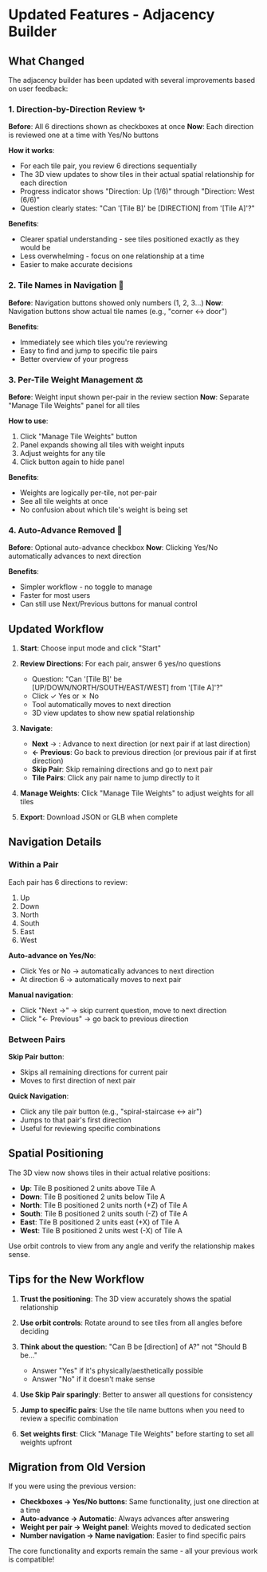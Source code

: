 # Updated Features - Adjacency Builder

## What Changed

The adjacency builder has been updated with several improvements based on user feedback:

### 1. Direction-by-Direction Review ✨

**Before**: All 6 directions shown as checkboxes at once
**Now**: Each direction is reviewed one at a time with Yes/No buttons

**How it works**:

- For each tile pair, you review 6 directions sequentially
- The 3D view updates to show tiles in their actual spatial relationship for each direction
- Progress indicator shows "Direction: Up (1/6)" through "Direction: West (6/6)"
- Question clearly states: "Can '[Tile B]' be [DIRECTION] from '[Tile A]'?"

**Benefits**:

- Clearer spatial understanding - see tiles positioned exactly as they would be
- Less overwhelming - focus on one relationship at a time
- Easier to make accurate decisions

### 2. Tile Names in Navigation 📝

**Before**: Navigation buttons showed only numbers (1, 2, 3...)
**Now**: Navigation buttons show actual tile names (e.g., "corner ↔ door")

**Benefits**:

- Immediately see which tiles you're reviewing
- Easy to find and jump to specific tile pairs
- Better overview of your progress

### 3. Per-Tile Weight Management ⚖️

**Before**: Weight input shown per-pair in the review section
**Now**: Separate "Manage Tile Weights" panel for all tiles

**How to use**:

1. Click "Manage Tile Weights" button
2. Panel expands showing all tiles with weight inputs
3. Adjust weights for any tile
4. Click button again to hide panel

**Benefits**:

- Weights are logically per-tile, not per-pair
- See all tile weights at once
- No confusion about which tile's weight is being set

### 4. Auto-Advance Removed 🚫

**Before**: Optional auto-advance checkbox
**Now**: Clicking Yes/No automatically advances to next direction

**Benefits**:

- Simpler workflow - no toggle to manage
- Faster for most users
- Can still use Next/Previous buttons for manual control

## Updated Workflow

1. **Start**: Choose input mode and click "Start"

2. **Review Directions**: For each pair, answer 6 yes/no questions

   - Question: "Can '[Tile B]' be [UP/DOWN/NORTH/SOUTH/EAST/WEST] from '[Tile A]'?"
   - Click ✓ Yes or ✗ No
   - Tool automatically moves to next direction
   - 3D view updates to show new spatial relationship

3. **Navigate**:

   - **Next** → : Advance to next direction (or next pair if at last direction)
   - **← Previous**: Go back to previous direction (or previous pair if at first direction)
   - **Skip Pair**: Skip remaining directions and go to next pair
   - **Tile Pairs**: Click any pair name to jump directly to it

4. **Manage Weights**: Click "Manage Tile Weights" to adjust weights for all tiles

5. **Export**: Download JSON or GLB when complete

## Navigation Details

### Within a Pair

Each pair has 6 directions to review:

1. Up
2. Down
3. North
4. South
5. East
6. West

**Auto-advance on Yes/No**:

- Click Yes or No → automatically advances to next direction
- At direction 6 → automatically moves to next pair

**Manual navigation**:

- Click "Next →" → skip current question, move to next direction
- Click "← Previous" → go back to previous direction

### Between Pairs

**Skip Pair button**:

- Skips all remaining directions for current pair
- Moves to first direction of next pair

**Quick Navigation**:

- Click any tile pair button (e.g., "spiral-staircase ↔ air")
- Jumps to that pair's first direction
- Useful for reviewing specific combinations

## Spatial Positioning

The 3D view now shows tiles in their actual relative positions:

- **Up**: Tile B positioned 2 units above Tile A
- **Down**: Tile B positioned 2 units below Tile A
- **North**: Tile B positioned 2 units north (+Z) of Tile A
- **South**: Tile B positioned 2 units south (-Z) of Tile A
- **East**: Tile B positioned 2 units east (+X) of Tile A
- **West**: Tile B positioned 2 units west (-X) of Tile A

Use orbit controls to view from any angle and verify the relationship makes sense.

## Tips for the New Workflow

1. **Trust the positioning**: The 3D view accurately shows the spatial relationship

2. **Use orbit controls**: Rotate around to see tiles from all angles before deciding

3. **Think about the question**: "Can B be [direction] of A?" not "Should B be..."

   - Answer "Yes" if it's physically/aesthetically possible
   - Answer "No" if it doesn't make sense

4. **Use Skip Pair sparingly**: Better to answer all questions for consistency

5. **Jump to specific pairs**: Use the tile name buttons when you need to review a specific combination

6. **Set weights first**: Click "Manage Tile Weights" before starting to set all weights upfront

## Migration from Old Version

If you were using the previous version:

- **Checkboxes → Yes/No buttons**: Same functionality, just one direction at a time
- **Auto-advance → Automatic**: Always advances after answering
- **Weight per pair → Weight panel**: Weights moved to dedicated section
- **Number navigation → Name navigation**: Easier to find specific pairs

The core functionality and exports remain the same - all your previous work is compatible!
